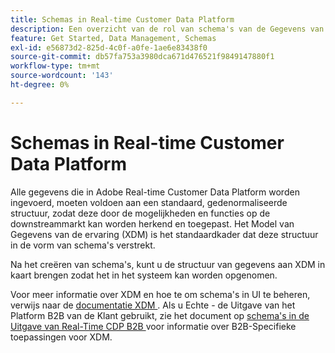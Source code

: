 ```yaml
---
title: Schemas in Real-time Customer Data Platform
description: Een overzicht van de rol van schema's van de Gegevens van de Ervaring (XDM) in Adobe Real-time Customer Data Platform.
feature: Get Started, Data Management, Schemas
exl-id: e56873d2-825d-4c0f-a0fe-1ae6e83438f0
source-git-commit: db57fa753a3980dca671d476521f9849147880f1
workflow-type: tm+mt
source-wordcount: '143'
ht-degree: 0%

---
```


# Schemas in Real-time Customer Data Platform

Alle gegevens die in Adobe Real-time Customer Data Platform worden ingevoerd, moeten voldoen aan een standaard, gedenormaliseerde structuur, zodat deze door de mogelijkheden en functies op de downstreammarkt kan worden herkend en toegepast. Het Model van Gegevens van de ervaring (XDM) is het standaardkader dat deze structuur in de vorm van schema&#39;s verstrekt.

Na het creëren van schema&#39;s, kunt u de structuur van gegevens aan XDM in kaart brengen zodat het in het systeem kan worden opgenomen.

Voor meer informatie over XDM en hoe te om schema&#39;s in UI te beheren, verwijs naar de [ documentatie XDM ](../../xdm/home.md). Als u Echte - de Uitgave van het Platform B2B van de Klant gebruikt, zie het document op [ schema&#39;s in de Uitgave van Real-Time CDP B2B ](./b2b.md) voor informatie over B2B-Specifieke toepassingen voor XDM.
